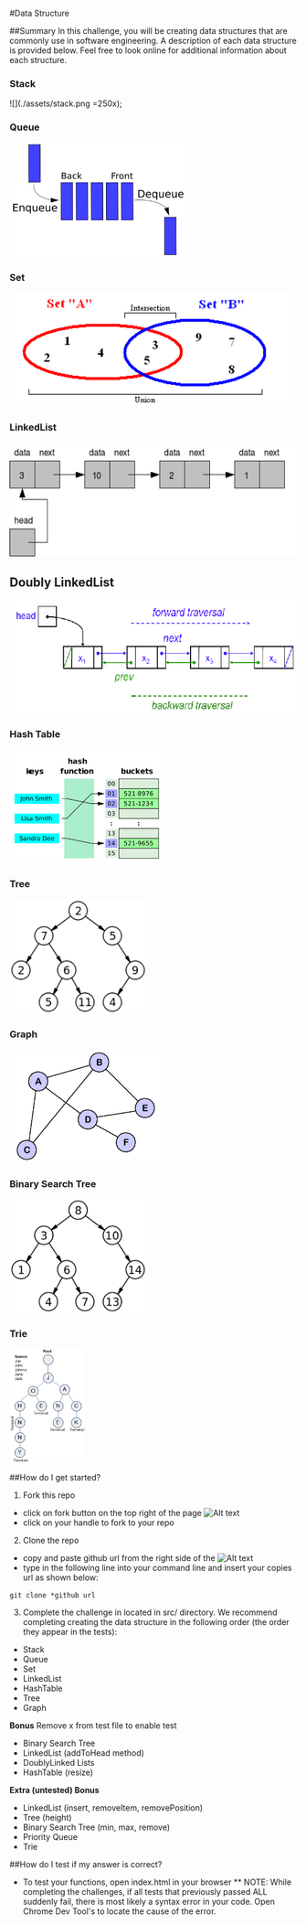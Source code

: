 #Data Structure

##Summary
In this challenge, you will be creating data structures that are commonly use in software engineering. A description of each data structure is provided below. Feel free to look online for additional information about each structure.

### Stack
![](./assets/stack.png =250x);

### Queue
<img src="./assets/queue.png" alt="Drawing" style="height: 200px;"/>

### Set
<img src="./assets/set.png" alt="Drawing" style="height: 200px;"/>

### LinkedList
<img src="./assets/linked_list.png" alt="Drawing" style="height: 200px;"/>

## Doubly LinkedList
<img src="./assets/doubly_linked.png" alt="Drawing" style="height: 200px;"/>

### Hash Table
<img src="./assets/hash_table.png" alt="Drawing" style="height: 200px;"/>

### Tree
<img src="./assets/tree.png" alt="Drawing" style="height: 200px;"/>

### Graph
<img src="./assets/graph.gif" alt="Drawing" style="height: 200px;"/>

### Binary Search Tree
<img src="./assets/binary.png" alt="Drawing" style="height: 200px;"/>

### Trie
<img src="./assets/trie.jpg" alt="Drawing" style="height: 200px;"/>

##How do I get started?
1. Fork this repo
  - click on fork button on the top right of the page ![Alt text](http://u.cubeupload.com/azai91/howtofork.png)
  - click on your handle to fork to your repo

2. Clone the repo
  - copy and paste github url from the right side of the ![Alt text](http://u.cubeupload.com/azai91/howtoclone.png)
  - type in the following line into your command line and insert your copies url as shown below:
  ````
  git clone *github url
  ````

3. Complete the challenge in located in src/ directory. We recommend completing creating the data structure in the following order (the order they appear in the tests):

- Stack
- Queue
- Set
- LinkedList
- HashTable
- Tree
- Graph

**Bonus**
Remove x from test file to enable test
- Binary Search Tree
- LinkedList (addToHead method)
- DoublyLinked Lists
- HashTable (resize)

**Extra (untested) Bonus**
- LinkedList (insert, removeItem, removePosition)
- Tree (height)
- Binary Search Tree (min, max, remove)
- Priority Queue
- Trie

##How do I test if my answer is correct?
* To test your functions, open index.html in your browser
** NOTE: While completing the challenges, if all tests that previously passed ALL suddenly fail, there is most likely a syntax error in your code. Open Chrome Dev Tool's to locate the cause of the error.
